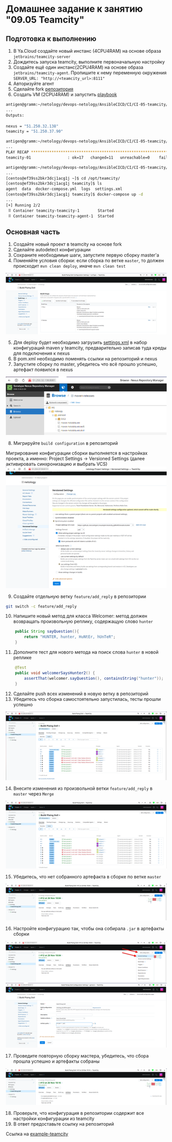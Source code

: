 # Домашнее задание к занятию "09.05 Teamcity"

## Подготовка к выполнению

1. В Ya.Cloud создайте новый инстанс (4CPU4RAM) на основе образа `jetbrains/teamcity-server`
2. Дождитесь запуска teamcity, выполните первоначальную настройку
3. Создайте ещё один инстанс(2CPU4RAM) на основе образа `jetbrains/teamcity-agent`. Пропишите к нему переменную окружения `SERVER_URL: "http://<teamcity_url>:8111"`
4. Авторизуйте агент
5. Сделайте fork [репозитория](https://github.com/aragastmatb/example-teamcity)
6. Создать VM (2CPU4RAM) и запустить [playbook](./infrastructure)

```bash
antigen@gramm:~/netology/devops-netology/AnsibleCICD/CI/CI-05-teamcity/src/terraform$ terraform apply --auto-approve
...
Outputs:

nexus = "51.250.32.138"
teamcity = "51.250.37.90"
```
```bash
antigen@gramm:~/netology/devops-netology/AnsibleCICD/CI/CI-05-teamcity/src/ansible$ ansible-playbook docker.yml -i inventory/inventory.yml -vv
...
PLAY RECAP *************************************************************************************************************************************************************************************************************
teamcity-01                : ok=17   changed=11   unreachable=0    failed=0    skipped=0    rescued=0    ignored=0  
```
```bash
antigen@gramm:~/netology/devops-netology/AnsibleCICD/CI/CI-05-teamcity/src/ansible$ ssh centos@51.250.35.253
...
[centos@ef39ss2bkr3dcj1acg1j ~]$ cd /opt/teamcity/
[centos@ef39ss2bkr3dcj1acg1j teamcity]$ ls
agent  data  docker-compose.yml  logs  settings.xml
[centos@ef39ss2bkr3dcj1acg1j teamcity]$ docker-compose up -d
...
[+] Running 2/2
 ⠿ Container teamcity-teamcity-1        Started                                                                                                                                                                    0.7s
 ⠿ Container teamcity-teamcity-agent-1  Started  
```

## Основная часть

1. Создайте новый проект в teamcity на основе fork
2. Сделайте autodetect конфигурации
3. Сохраните необходимые шаги, запустите первую сборку master'a
4. Поменяйте условия сборки: если сборка по ветке `master`, то должен происходит `mvn clean deploy`, иначе `mvn clean test`

![img/ts-01.png](img/ts-01.png)

5. Для deploy будет необходимо загрузить [settings.xml](./teamcity/settings.xml) в набор конфигураций maven у teamcity, предварительно записав туда креды для подключения к nexus
6. В pom.xml необходимо поменять ссылки на репозиторий и nexus
7. Запустите сборку по master, убедитесь что всё прошло успешно, артефакт появился в nexus

![img/ts-02.png](img/ts-02.png)

8. Мигрируйте `build configuration` в репозиторий

Мигрирование конфигурации сборки выполняется в настройках проекта, а именно: Project Settings -> Versioned Settings (далее активировать синхронизацию и выбрать VCS)
![img/ts-03.png](img/ts-03.png)

9. Создайте отдельную ветку `feature/add_reply` в репозитории

```bash
git switch -c feature/add_reply
```

10. Напишите новый метод для класса Welcomer: метод должен возвращать произвольную реплику, содержащую слово `hunter`

```java
	public String sayQuestion(){
		return "HUNTER, hunter, HuNtEr, hUnTeR";
	}
```

11. Дополните тест для нового метода на поиск слова `hunter` в новой реплике

```java
	@Test
	public void welcomerSaysHunter2() {
        assertThat(welcomer.sayQuestion(), containsString("hunter"));
	}
```

12. Сделайте push всех изменений в новую ветку в репозиторий
13. Убедитесь что сборка самостоятельно запустилась, тесты прошли успешно

![img/ts-04.png](img/ts-04.png)

14. Внесите изменения из произвольной ветки `feature/add_reply` в `master` через `Merge`

![img/ts-05.png](img/ts-05.png)

15. Убедитесь, что нет собранного артефакта в сборке по ветке `master`

![img/ts-06.png](img/ts-06.png)

16. Настройте конфигурацию так, чтобы она собирала `.jar` в артефакты сборки

![img/ts-07.png](img/ts-07.png)
![img/ts-08.png](img/ts-08.png)

17. Проведите повторную сборку мастера, убедитесь, что сбора прошла успешно и артефакты собраны

![img/ts-09.png](img/ts-09.png)

18. Проверьте, что конфигурация в репозитории содержит все настройки конфигурации из teamcity
19. В ответ предоставьте ссылку на репозиторий

Ссылка на [example-teamcity](https://github.com/antigen2/example-teamcity)
